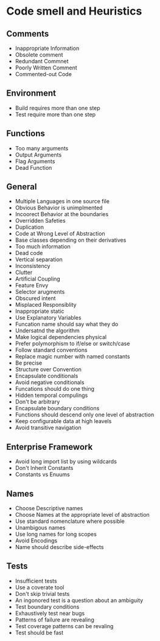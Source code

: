 # Code smell and Heuristics

## Comments
- Inappropriate Information
- Obsolete comment
- Redundant Commnet
- Poorly Written Comment
- Commented-out Code

## Environment
- Build requires more than one step
- Test require more than one step

## Functions
- Too many arguments
- Output Arguments
- Flag Arguments
- Dead Function

## General
- Multiple Languages in one source file
- Obvious Behavior is unimplmented
- Incoorect Behavior at the boundaries
- Overridden Safeties
- Duplication
- Code at Wrong Level of Abstraction
- Base classes depending on their derivatives
- Too much information
- Dead code
- Vertical separation
- Inconsistency
- Clutter
- Artificial Coupling
- Feature Envy
- Selector arugments
- Obscured intent
- Misplaced Responsiblity
- Inappropriate static
- Use Explanatory Variables
- Funcation name should say what they do
- Undersatnd the algorithm
- Make logical dependencies physical
- Prefer polymorphism to if/else or switch/case
- Follow standard conventions
- Replace magic number with named constants
- Be precise
- Structure over Convention
- Encapsulate conditionals
- Avoid negative conditionals
- Funcations should do one thing
- Hidden temporal compulings
- Don't be arbitrary
- Encapsulate boundary conditions
- Functions should descend only one level of abstraction
- Keep configurable data at high leavels
- Avoid transitive navigation

## Enterprise Framework
- Avoid long import list by using wildcards
- Don't Inherit Constants
- Constants vs Enuums

## Names
- Choose Descriptive names
- Choose Names at the appropriate level of abstraction
- Use standard nomenclature where possible
- Unambigous names
- Use long names for long scopes
- Avoid Encodings
- Name should describe side-effects

## Tests
- Insufficient tests
- Use a coverate tool
- Don't skip trivial tests
- An ingonored test is a question about an ambiguity
- Test boundary conditions
- Exhaustively test near bugs
- Patterns of failure are revealing
- Test coverage patterns can be revaling
- Test should be fast
